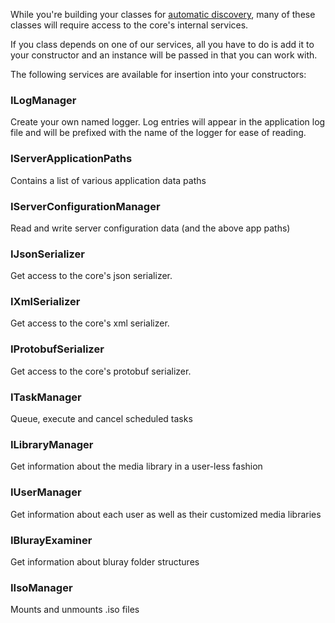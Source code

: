 While you're building your classes for [automatic discovery](https://github.com/MediaBrowser/MediaBrowser/wiki/Automatic-Type-Discovery), many of these classes will require access to the core's internal services.

If you class depends on one of our services, all you have to do is add it to your constructor and an instance will be passed in that you can work with.

The following services are available for insertion into your constructors:

### ILogManager 
Create your own named logger. Log entries will appear in the application log file and will be prefixed with the name of the logger for ease of reading.

### IServerApplicationPaths
Contains a list of various application data paths

### IServerConfigurationManager
Read and write server configuration data (and the above app paths)

### IJsonSerializer
Get access to the core's json serializer.

### IXmlSerializer
Get access to the core's xml serializer.

### IProtobufSerializer
Get access to the core's protobuf serializer.

### ITaskManager 
Queue, execute and cancel scheduled tasks

### ILibraryManager 
Get information about the media library in a user-less fashion

### IUserManager
Get information about each user as well as their customized media libraries

### IBlurayExaminer
Get information about bluray folder structures

### IIsoManager
Mounts and unmounts .iso files
